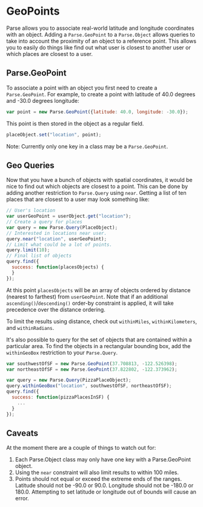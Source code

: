# GeoPoints

Parse allows you to associate real-world latitude and longitude coordinates with an object.  Adding a `Parse.GeoPoint` to a `Parse.Object` allows queries to take into account the proximity of an object to a reference point.  This allows you to easily do things like find out what user is closest to another user or which places are closest to a user.

## Parse.GeoPoint

To associate a point with an object you first need to create a `Parse.GeoPoint`.  For example, to create a point with latitude of 40.0 degrees and -30.0 degrees longitude:

```js
var point = new Parse.GeoPoint({latitude: 40.0, longitude: -30.0});
```

This point is then stored in the object as a regular field.

```js
placeObject.set("location", point);
```

Note: Currently only one key in a class may be a `Parse.GeoPoint`.

## Geo Queries

Now that you have a bunch of objects with spatial coordinates, it would be nice to find out which objects are closest to a point.  This can be done by adding another restriction to `Parse.Query` using `near`.  Getting a list of ten places that are closest to a user may look something like:

```js
// User's location
var userGeoPoint = userObject.get("location");
// Create a query for places
var query = new Parse.Query(PlaceObject);
// Interested in locations near user.
query.near("location", userGeoPoint);
// Limit what could be a lot of points.
query.limit(10);
// Final list of objects
query.find({
  success: function(placesObjects) {
  }
});
```

 At this point `placesObjects` will be an array of objects ordered by distance (nearest to farthest) from `userGeoPoint`. Note that if an additional `ascending()`/`descending()` order-by constraint is applied, it will take precedence over the distance ordering.

To limit the results using distance, check out `withinMiles`, `withinKilometers`, and `withinRadians`.

It's also possible to query for the set of objects that are contained within a particular area.  To find the objects in a rectangular bounding box, add the `withinGeoBox` restriction to your `Parse.Query`.

```js
var southwestOfSF = new Parse.GeoPoint(37.708813, -122.526398);
var northeastOfSF = new Parse.GeoPoint(37.822802, -122.373962);

var query = new Parse.Query(PizzaPlaceObject);
query.withinGeoBox("location", southwestOfSF, northeastOfSF);
query.find({
  success: function(pizzaPlacesInSF) {
    ...
  }
});
```

## Caveats

At the moment there are a couple of things to watch out for:

1.  Each Parse.Object class may only have one key with a Parse.GeoPoint object.
2.  Using the `near` constraint will also limit results to within 100 miles.
3.  Points should not equal or exceed the extreme ends of the ranges.  Latitude should not be -90.0 or 90.0.  Longitude should not be -180.0 or 180.0.  Attempting to set latitude or longitude out of bounds will cause an error.
